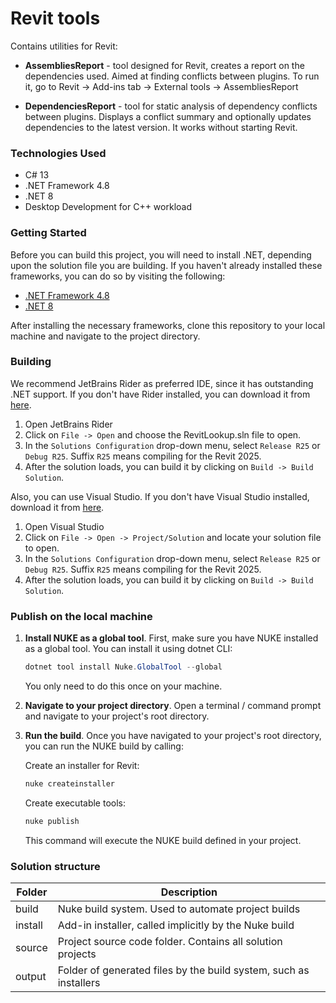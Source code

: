 # Revit tools

Contains utilities for Revit:

- **AssembliesReport** - tool designed for Revit, creates a report on the dependencies used. Aimed at finding conflicts between plugins. 
    To run it, go to Revit → Add-ins tab → External tools → AssembliesReport

- **DependenciesReport** - tool for static analysis of dependency conflicts between plugins.
    Displays a conflict summary and optionally updates dependencies to the latest version. 
    It works without starting Revit.

### Technologies Used

* C# 13
* .NET Framework 4.8
* .NET 8
* Desktop Development for C++ workload

### Getting Started

Before you can build this project, you will need to install .NET, depending upon the solution file you are building. If you haven't already installed these
frameworks, you can do so by visiting the following:

* [.NET Framework 4.8](https://dotnet.microsoft.com/download/dotnet-framework/net48)
* [.NET 8](https://dotnet.microsoft.com/en-us/download/dotnet)

After installing the necessary frameworks, clone this repository to your local machine and navigate to the project directory.

### Building

We recommend JetBrains Rider as preferred IDE, since it has outstanding .NET support. If you don't have Rider installed, you can download it
from [here](https://www.jetbrains.com/rider/).

1. Open JetBrains Rider
2. Click on `File -> Open` and choose the RevitLookup.sln file to open.
3. In the `Solutions Configuration` drop-down menu, select `Release R25` or `Debug R25`. Suffix `R25` means compiling for the Revit 2025.
4. After the solution loads, you can build it by clicking on `Build -> Build Solution`.

Also, you can use Visual Studio. If you don't have Visual Studio installed, download it from [here](https://visualstudio.microsoft.com/downloads/).

1. Open Visual Studio
2. Click on `File -> Open -> Project/Solution` and locate your solution file to open.
3. In the `Solutions Configuration` drop-down menu, select `Release R25` or `Debug R25`. Suffix `R25` means compiling for the Revit 2025.
4. After the solution loads, you can build it by clicking on `Build -> Build Solution`.

### Publish on the local machine

1. **Install NUKE as a global tool**. First, make sure you have NUKE installed as a global tool. You can install it using dotnet CLI:

    ```powershell
    dotnet tool install Nuke.GlobalTool --global
    ```

   You only need to do this once on your machine.

2. **Navigate to your project directory**. Open a terminal / command prompt and navigate to your project's root directory.
3. **Run the build**. Once you have navigated to your project's root directory, you can run the NUKE build by calling:

   Create an installer for Revit:
   ```powershell
   nuke createinstaller
   ```

   Create executable tools:
   ```powershell
   nuke publish
   ```

   This command will execute the NUKE build defined in your project.

### Solution structure

| Folder  | Description                                                       |
|---------|-------------------------------------------------------------------|
| build   | Nuke build system. Used to automate project builds                |
| install | Add-in installer, called implicitly by the Nuke build             |
| source  | Project source code folder. Contains all solution projects        |
| output  | Folder of generated files by the build system, such as installers |